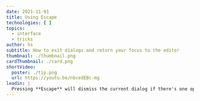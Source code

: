 ```yaml
---
date: 2021-11-01
title: Using Escape
technologies: [ ]
topics:
  - interface
  - tricks
author: hs
subtitle: How to exit dialogs and return your focus to the editor
thumbnail: ./thumbnail.png
cardThumbnail: ./card.png
shortVideo:
  poster: ./tip.png
  url: https://youtu.be/nbcedEBc-mg
leadin: |
  Pressing **Escape** will dismiss the current dialog if there's one open and return your focus to the editor. If you open a tool window such as the Project Window and then press **Escape**, IntelliJ IDEA will return the focus to your editor but leave the Project Tool window open.
---
```


